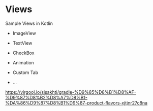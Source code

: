 # Views

Sample Views in Kotlin

- ImageView

- TextView

- CheckBox

- Animation

- Custom Tab

- ...

https://virgool.io/sisakhti/gradle-%D9%85%D8%B1%D8%AF-%D9%87%D8%B2%D8%A7%D8%B1-%DA%86%D9%87%D8%B1%D9%87-product-flavors-xjtjnr27c8na
